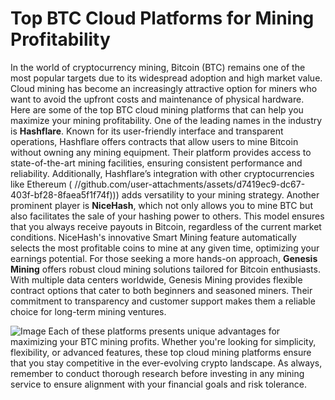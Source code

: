 # Top BTC Cloud Platforms for Mining Profitability
In the world of cryptocurrency mining, Bitcoin (BTC) remains one of the most popular targets due to its widespread adoption and high market value. Cloud mining has become an increasingly attractive option for miners who want to avoid the upfront costs and maintenance of physical hardware. Here are some of the top BTC cloud mining platforms that can help you maximize your mining profitability.
One of the leading names in the industry is **Hashflare**. Known for its user-friendly interface and transparent operations, Hashflare offers contracts that allow users to mine Bitcoin without owning any mining equipment. Their platform provides access to state-of-the-art mining facilities, ensuring consistent performance and reliability. Additionally, Hashflare’s integration with other cryptocurrencies like Ethereum ( //github.com/user-attachments/assets/d7419ec9-dc67-403f-bf28-8faea5f1f74f))) adds versatility to your mining strategy.
Another prominent player is **NiceHash**, which not only allows you to mine BTC but also facilitates the sale of your hashing power to others. This model ensures that you always receive payouts in Bitcoin, regardless of the current market conditions. NiceHash's innovative Smart Mining feature automatically selects the most profitable coins to mine at any given time, optimizing your earnings potential.
For those seeking a more hands-on approach, **Genesis Mining** offers robust cloud mining solutions tailored for Bitcoin enthusiasts. With multiple data centers worldwide, Genesis Mining provides flexible contract options that cater to both beginners and seasoned miners. Their commitment to transparency and customer support makes them a reliable choice for long-term mining ventures.

![Image](https://github.com/user-attachments/assets/d7419ec9-dc67-403f-bf28-8faea5f1f74f)
Each of these platforms presents unique advantages for maximizing your BTC mining profits. Whether you're looking for simplicity, flexibility, or advanced features, these top cloud mining platforms ensure that you stay competitive in the ever-evolving crypto landscape. As always, remember to conduct thorough research before investing in any mining service to ensure alignment with your financial goals and risk tolerance.
